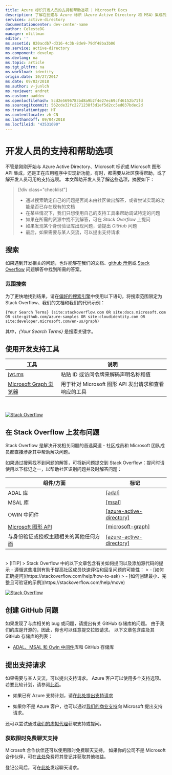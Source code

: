 ```yaml
---
title: Azure 标识开发人员的支持和帮助选项 | Microsoft Docs
description: 了解在创建与 Azure 标识（Azure Active Directory 和 MSA）集成的应用程序时，如何获取所遇到的开发相关问题的帮助和支持
services: active-directory
documentationcenter: dev-center-name
author: CelesteDG
manager: mtillman
editor: ''
ms.assetid: 820acdb7-d316-4c3b-8de9-79df48ba3b06
ms.service: active-directory
ms.component: develop
ms.devlang: na
ms.topic: article
ms.tgt_pltfrm: na
ms.workload: identity
origin.date: 10/27/2017
ms.date: 09/03/2018
ms.author: v-junlch
ms.reviewer: andret
ms.custom: aaddev
ms.openlocfilehash: 5cd2e5696783bd8a9b2f4e27ec69cf46152b71fd
ms.sourcegitcommit: 562cde32fc2271238f3d1ef5d2cc5ed037bdec2d
ms.translationtype: HT
ms.contentlocale: zh-CN
ms.lasthandoff: 09/04/2018
ms.locfileid: "43531690"
---
```

# <a name="support-and-help-options-for-developers"></a>开发人员的支持和帮助选项 

不管是刚刚开始与 Azure Active Directory、Microsoft 标识或 Microsoft 图形 API 集成，还是正在应用程序中实现新功能，有时，都需要从社区获得帮助，或了解开发人员可用的支持选项。 本文帮助开发人员了解这些选项，摘要如下：

> [!div class="checklist"]
> * 通过搜索确定自己的问题是否尚未由社区做出解答，或者尝试实现的功能是否已存在现有的文档
> * 在某些情况下，我们只想使用自己的支持工具来帮助调试特定的问题
> * 如果在所需的资源中找不到解答，可在 *Stack Overflow* 上提问
> * 如果发现某个身份验证库出现问题，请提出 *GitHub* 问题
> * 最后，如果需要与某人交流，可以提出支持请求


## <a name="search"></a>搜索

如果遇到开发相关的问题，也许能够在我们的文档、[github 示例](https://github.com/azure-samples)或 [Stack Overflow](https://www.stackoverflow.com) 问题解答中找到所需的答案。

### <a name="scoped-search"></a>范围搜索
为了更快地找到结果，请在[偏好的搜索引擎](https://bing.com)中使用以下语句，将搜索范围限定为 Stack Overflow、我们的文档和我们的代码示例：
```
{Your Search Terms} (site:stackoverflow.com OR site:docs.microsoft.com OR site:github.com/azure-samples OR site:cloudidentity.com OR site:developer.microsoft.com/en-us/graph)
```
其中，*{Your Search Terms}* 是搜索关键字。
<br/>

## <a name="use-our-development-support-tools"></a>使用开发支持工具

|工具  |说明  |
|---------|---------|
|[jwt.ms](https://jwt.ms)| 粘贴 ID 或访问令牌来解码声明名称和值 |
|[Microsoft Graph 浏览器](https://developer.microsoft.com/zh-cn/graph/graph-explorer-china)| 用于针对 Microsoft 图形 API 发出请求和查看响应的工具|

<br/>

[![Stack Overflow](./media/developer-support-help-options/stackoverflow-logo.png)](https://www.stackoverflow.com)
## <a name="post-a-question-to-stack-overflow"></a>在 Stack Overflow 上发布问题

Stack Overflow 是解决开发相关问题的首选渠道 - 社区成员和 Microsoft 团队成员都直接涉身其中帮助解决问题。

如果通过搜索找不到问题的解答，可将新问题提交到 Stack Overflow：提问时请使用以下标记之一，以帮助社区识别问题并及时解答问题：

|组件/方面  |标记  |
|---------|---------|
|ADAL 库 |[[adal]](http://stackoverflow.com/questions/tagged/adal)|
|MSAL 库     |[[msal]](http://stackoverflow.com/questions/tagged/msal)|
|OWIN 中间件  |[[azure-active-directory]](http://stackoverflow.com/questions/tagged/azure-active-directory)|
|[Microsoft 图形 API](https://developer.microsoft.com/zh-cn/graph/graph-explorer-china/) |[[microsoft-graph]](http://stackoverflow.com/questions/tagged/microsoft-graph)
|与身份验证或授权主题相关的其他任何方面 |[[azure-active-directory]](http://stackoverflow.com/questions/tagged/azure-active-directory)
<br/>
> [!TIP]
> Stack Overflow 中的以下文章包含有关如何提问以及添加源代码的提示 - 遵循这些准则有助于提高社区成员快速评估和回复问题的可能性：  
> - [如何正确提问](https://stackoverflow.com/help/how-to-ask)
> - [如何创建最小、完整且可验证的示例](https://stackoverflow.com/help/mcve)

<br/>


[![Stack Overflow](./media/developer-support-help-options/github-logo.png)](https://www.github.com)
## <a name="create-a-github-issue"></a>创建 GitHub 问题

 如果发现了与库相关的 bug 或问题，请提出有关 GitHub 存储库的问题。 由于我们的库是开源的，因此，你也可以任意提交拉取请求。 以下文章包含库及其 GitHub 存储库的列表：

- [ADAL、MSAL 和 Owin 中间件](active-directory-authentication-libraries.md)库和 GitHub 存储库

## <a name="open-a-support-request"></a>提出支持请求

如果需要与某人交流，可以提出支持请求。 Azure 客户可以使用多个支持选项。 若要比较计划，请参阅[此页](https://www.azure.cn/support/plans/)。 

- 如果已有 Azure 支持计划，请[在此处提出支持请求](https://portal.azure.cn/#blade/Microsoft_Azure_Support/HelpAndSupportBlade/newsupportrequest)

- 如果你不是 Azure 客户，也可以通过[我们的商业支持](https://support.microsoft.com/gp/contactus81?Audience=Commercial)向 Microsoft 提出支持请求。

还可以尝试通过[我们的虚拟代理](https://support.microsoft.com/contactus/?ws=support)获取支持或提问。

### <a name="free-chat-support-for-a-limited-time"></a>获取限时免费聊天支持

Microsoft 合作伙伴还可以使用限时免费聊天支持。 如果你的公司不是 Microsoft 合作伙伴，可在[此处](https://partners.microsoft.com/PartnerProgram/simplifiedenrollment.aspx)免费将其登记并获取其他权益。

登记公司后，可在[此处](https://aka.ms/devchat)发起聊天请求。


